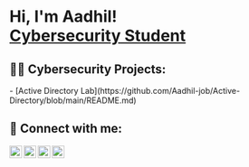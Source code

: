 <h1>Hi, I'm Aadhil! <br/><a href="https://github.com/joshmadakor1"></a><a href="https://www.linkedin.com/in/joshmadakor/">Cybersecurity Student</a>
<h2>👨‍💻 Cybersecurity Projects:</h2>
 - [Active Directory Lab](https://github.com/Aadhil-job/Active-Directory/blob/main/README.md)



<h2> 🤳 Connect with me:</h2>

[<img align="left" alt="JoshMadakor | YouTube" width="22px" src="https://cdn.jsdelivr.net/npm/simple-icons@v3/icons/youtube.svg" />][youtube]
[<img align="left" alt="JoshMadakor | Twitter" width="22px" src="https://cdn.jsdelivr.net/npm/simple-icons@v3/icons/twitter.svg" />][twitter]
[<img align="left" alt="JoshMadakor | LinkedIn" width="22px" src="https://cdn.jsdelivr.net/npm/simple-icons@v3/icons/linkedin.svg" />][linkedin]
[<img align="left" alt="JoshMadakor | Instagram" width="22px" src="https://cdn.jsdelivr.net/npm/simple-icons@v3/icons/instagram.svg" />][instagram]

[twitter]: https://x.com/aadhil_job
[youtube]: https://www.youtube.com/channel/UCOe_IAiFmbFOjSzYDsY9k1g
[instagram]: https://www.instagram.com/_aadhxl/
[linkedin]: https://www.linkedin.com/in/aadhil-m-j-70798b280/

<!--
**joshmadakor1/joshmadakor1** is a ✨ _special_ ✨ repository because its `README.md` (this file) appears on your GitHub profile.

Here are some ideas to get you started:

- 🔭 I’m currently working on ...
- 🌱 I’m currently learning ...
- 👯 I’m looking to collaborate on ...
- 🤔 I’m looking for help with ...
- 💬 Ask me about ...
- 📫 How to reach me: ...
- 😄 Pronouns: ...
- ⚡ Fun fact: ...
-->
